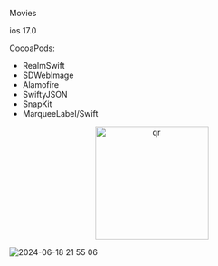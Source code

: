 Movies

ios 17.0

CocoaPods: 
 - RealmSwift
 - SDWebImage
 - Alamofire
 - SwiftyJSON
 - SnapKit
 - MarqueeLabel/Swift
<p align="center">
 <img width="200px" src="[img.png](https://github.com/IParamonikhin/Movies/assets/98404452/f86a9abb-ee07-422b-a107-14dda0275ee7)" alt="qr"/>

</p>

![2024-06-18 21 55 06](https://github.com/IParamonikhin/Movies/assets/98404452/f86a9abb-ee07-422b-a107-14dda0275ee7)
